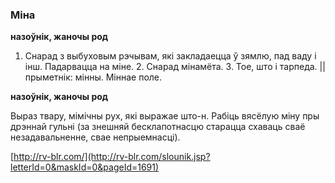 ### Міна
**назоўнік, жаночы род**

1. Снарад з выбуховым рэчывам, які закладаецца ў зямлю, пад ваду і інш. Падарвацца на міне. 2. Снарад мінамёта. 3. Тое, што і тарпеда. || прыметнік: мінны. Міннае поле.

**назоўнік, жаночы род**

Выраз твару, мімічны рух, які выражае што-н. Рабіць вясёлую міну пры дрэннай гульні (за знешняй бесклапотнасцю старацца схаваць сваё незадавальненне, свае непрыемнасці).

<a rel="author">[http://rv-blr.com/](http://rv-blr.com/slounik.jsp?letterId=0&maskId=0&pageId=1691)</a>
